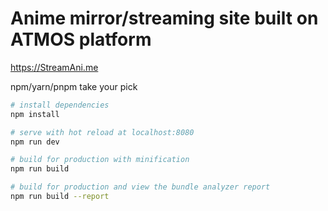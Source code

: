 # Anime mirror/streaming site built on ATMOS platform

https://StreamAni.me

npm/yarn/pnpm take your pick
``` bash
# install dependencies
npm install

# serve with hot reload at localhost:8080
npm run dev

# build for production with minification
npm run build

# build for production and view the bundle analyzer report
npm run build --report
```
